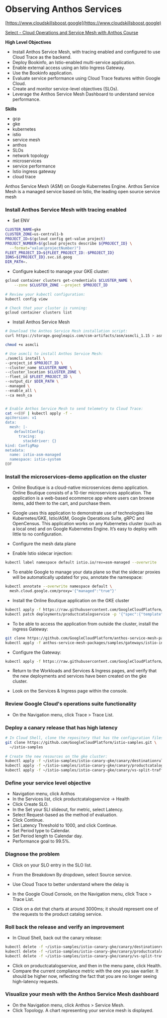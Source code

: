 # Observing Anthos Services

[https://www.cloudskillsboost.google](https://www.cloudskillsboost.google)

[Select - Cloud Operations and Service Mesh with Anthos Course](https://www.cloudskillsboost.google)

**High Level Objectives**
- Install Anthos Service Mesh, with tracing enabled and configured to use Cloud Trace as the backend.
- Deploy Bookinfo, an Istio-enabled multi-service application.
- Enable external access using an Istio Ingress Gateway.
- Use the Bookinfo application.
- Evaluate service performance using Cloud Trace features within Google Cloud.
- Create and monitor service-level objectives (SLOs).
- Leverage the Anthos Service Mesh Dashboard to understand service performance.

**Skills**
- gcp
- gke
- kubernetes
- istio
- service mesh
- anthos
- SLOs
- network topology
- microservices
- service performance
- Istio ingress gateway
- cloud trace

Anthos Service Mesh (ASM) on Google Kubernetes Engine. Anthos Service Mesh is a managed service based on Istio, the leading open source service mesh

### Install Anthos Service Mesh with tracing enabled

- Set ENV

```bash
CLUSTER_NAME=gke
CLUSTER_ZONE=us-central1-b
PROJECT_ID=$(gcloud config get-value project)
PROJECT_NUMBER=$(gcloud projects describe ${PROJECT_ID} \
  --format="value(projectNumber)")
FLEET_PROJECT_ID=${FLEET_PROJECT_ID:-$PROJECT_ID}
IDNS=${PROJECT_ID}.svc.id.goog
DIR_PATH=.
```

- Configure kubectl to manage your GKE cluster:

```bash
gcloud container clusters get-credentials $CLUSTER_NAME \
    --zone $CLUSTER_ZONE --project $PROJECT_ID
    
# Review your kubectl configuration:
kubectl config view

# Check that your cluster is running:
gcloud container clusters list

```

- Install Anthos Service Mesh

```bash
# Download the Anthos Service Mesh installation script:
curl https://storage.googleapis.com/csm-artifacts/asm/asmcli_1.15 > asmcli

chmod +x asmcli

# Use asmcli to install Anthos Service Mesh:
./asmcli install \
--project_id $PROJECT_ID \
--cluster_name $CLUSTER_NAME \
--cluster_location $CLUSTER_ZONE \
--fleet_id $FLEET_PROJECT_ID \
--output_dir $DIR_PATH \
--managed \
--enable_all \
--ca mesh_ca


# Enable Anthos Service Mesh to send telemetry to Cloud Trace:
cat <<EOF | kubectl apply -f -
apiVersion: v1
data:
  mesh: |-
    defaultConfig:
      tracing:
        stackdriver: {}
kind: ConfigMap
metadata:
  name: istio-asm-managed
  namespace: istio-system
EOF
```

### Install the microservices-demo application on the cluster

- Online Boutique is a cloud-native microservices demo application. Online Boutique consists of a 10-tier microservices application. The application is a web-based ecommerce app where users can browse items, add them to the cart, and purchase them.
- Google uses this application to demonstrate use of technologies like Kubernetes/GKE, Istio/ASM, Google Operations Suite, gRPC and OpenCensus. This application works on any Kubernetes cluster (such as a local one) and on Google Kubernetes Engine. It’s easy to deploy with little to no configuration.

- Configure the mesh data plane
- Enable Istio sidecar injection:

```bash
kubectl label namespace default istio.io/rev=asm-managed --overwrite
```

- To enable Google to manage your data plane so that the sidecar proxies will be automatically updated for you, annotate the namespace:

```bash
kubectl annotate --overwrite namespace default \
  mesh.cloud.google.com/proxy='{"managed":"true"}'
```

- Install the Online Boutique application on the GKE cluster

```bash
kubectl apply -f https://raw.githubusercontent.com/GoogleCloudPlatform/microservices-demo/master/release/kubernetes-manifests.yaml
kubectl patch deployments/productcatalogservice -p '{"spec":{"template":{"metadata":{"labels":{"version":"v1"}}}}}'
```

- To be able to access the application from outside the cluster, install the ingress Gateway:

```bash
git clone https://github.com/GoogleCloudPlatform/anthos-service-mesh-packages
kubectl apply -f anthos-service-mesh-packages/samples/gateways/istio-ingressgateway
```

- Configure the Gateway:

```bash
kubectl apply -f https://raw.githubusercontent.com/GoogleCloudPlatform/microservices-demo/master/release/istio-manifests.yaml
```

- Return to the Workloads and Services & Ingress pages, and verify that the new deployments and services have been created on the gke cluster.

- Look on the Services & Ingress page within the console.

### Review Google Cloud's operations suite functionality

- On the Navigation menu, click Trace > Trace List.

### Deploy a canary release that has high latency

```bash
# In Cloud Shell, clone the repository that has the configuration files you need for this part of the lab:
git clone https://github.com/GoogleCloudPlatform/istio-samples.git \
  ~/istio-samples
  
# Create the new resources on the gke cluster:
kubectl apply -f ~/istio-samples/istio-canary-gke/canary/destinationrule.yaml
kubectl apply -f ~/istio-samples/istio-canary-gke/canary/productcatalog-v2.yaml
kubectl apply -f ~/istio-samples/istio-canary-gke/canary/vs-split-traffic.yaml  
```

### Define your service level objective

- Navigation menu, click Anthos
- In the Services list, click productcatalogservice -> Health
- Click Create SLO.
- In the Set your SLI slideout, for metric, select Latency.
- Select Request-based as the method of evaluation.
- Click Continue.
- Set Latency Threshold to 1000, and click Continue.
- Set Period type to Calendar.
- Set Period length to Calendar day.
- Performance goal to 99.5%.

### Diagnose the problem

- Click on your SLO entry in the SLO list.
- From the Breakdown By dropdown, select Source service.

- Use Cloud Trace to better understand where the delay is
- In the Google Cloud Console, on the Navigation menu, click Trace > Trace List.
- Click on a dot that charts at around 3000ms; it should represent one of the requests to the product catalog service.


### Roll back the release and verify an improvement

- In Cloud Shell, back out the canary release:

```bash
kubectl delete -f ~/istio-samples/istio-canary-gke/canary/destinationrule.yaml
kubectl delete -f ~/istio-samples/istio-canary-gke/canary/productcatalog-v2.yaml
kubectl delete -f ~/istio-samples/istio-canary-gke/canary/vs-split-traffic.yaml
```

- Click on productcatalogservice, and then in the menu pane, click Health.
- Compare the current compliance metric with the one you saw earlier. It should be higher now, reflecting the fact that you are no longer seeing high-latency requests.

### Visualize your mesh with the Anthos Service Mesh dashboard

- On the Navigation menu, click Anthos > Service Mesh.
- Click Topology. A chart representing your service mesh is displayed.